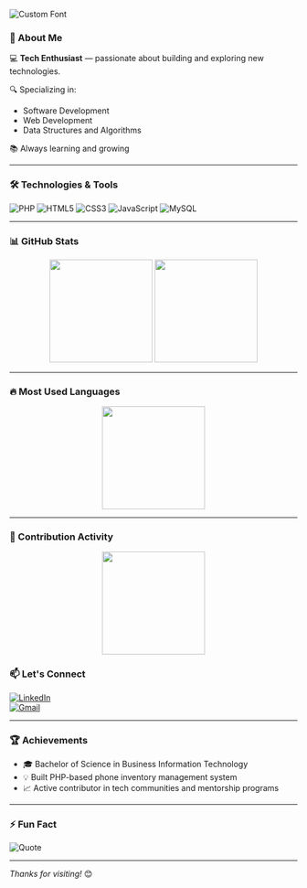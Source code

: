 ![Custom Font](https://img.shields.io/badge/Hi,%20I'm%20Shadrack%20Wahinya%20🐼-f92404?style=for-the-badge&labelColor=000000&logo=panda)



### 🚀 About Me

 
💻 **Tech Enthusiast** — passionate about building and exploring new technologies.

🔍 Specializing in:
- Software Development
- Web Development
- Data Structures and Algorithms

📚 Always learning and growing 

---

### 🛠️ Technologies & Tools

![PHP](https://img.shields.io/badge/PHP-000000?style=for-the-badge&logo=php&logoColor=white)  ![HTML5](https://img.shields.io/badge/HTML5-f92404?style=for-the-badge&logo=html5&logoColor=white) ![CSS3](https://img.shields.io/badge/CSS3-000000?style=for-the-badge&logo=css3&logoColor=white) ![JavaScript](https://img.shields.io/badge/JavaScript-f92404?style=for-the-badge&logo=javascript&logoColor=black)  ![MySQL](https://img.shields.io/badge/MySQL-000000?style=for-the-badge&logo=mysql&logoColor=white)  

---
### 📊 GitHub Stats  
<div align="center">

<img src="https://github-readme-stats.vercel.app/api?username=shaddySco&show_icons=true&theme=gruvbox&count_private=true&include_all_commits=true&custom_title=Shadrack's%20GitHub%20Stats" height="180px"/>
<img src="https://streak-stats.demolab.com/?user=shaddySco&theme=gruvbox" height="180px"/>

</div>  

---

### 🔥 Most Used Languages  
<div align="center">

<img src="https://github-readme-stats.vercel.app/api/top-langs/?username=shaddySco&layout=compact&theme=gruvbox&langs_count=10" height="180px"/>

</div>  

---

### 🚀 Contribution Activity  
<div align="center">

<img src="https://github-readme-activity-graph.vercel.app/graph?username=shaddySco&theme=gruvbox" height="180px"/>

</div>  



### 📫 Let's Connect

[![LinkedIn](https://img.shields.io/badge/LinkedIn-000000?style=for-the-badge&logo=linkedin&logoColor=white)](https://www.linkedin.com/in/shadrackwahinya/)  
[![Gmail](https://img.shields.io/badge/Gmail-f92404?style=for-the-badge&logo=gmail&logoColor=white)](mailto:your-email@example.com)

---

### 🏆 Achievements

- 🎓 Bachelor of Science in Business Information Technology  
- 💡 Built PHP-based phone inventory management system  
- 📈 Active contributor in tech communities and mentorship programs  

---

### ⚡ Fun Fact

![Quote](https://quotes-github-readme.vercel.app/api?quote=The%20only%20way%20to%20do%20great%20work%20is%20to%20love%20what%20you%20do.&author=Steve%20Jobs&theme=gruvbox)

---

_Thanks for visiting!_ 😊
